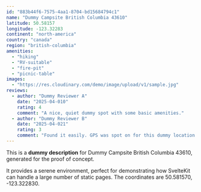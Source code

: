 ```yaml
---
id: "883b44f6-7575-4aa1-8704-bd15684794c1"
name: "Dummy Campsite British Columbia 43610"
latitude: 50.58157
longitude: -123.32283
continent: "north-america"
country: "canada"
region: "british-columbia"
amenities:
  - "hiking"
  - "RV-suitable"
  - "fire-pit"
  - "picnic-table"
images:
  - "https://res.cloudinary.com/demo/image/upload/v1/sample.jpg"
reviews:
  - author: "Dummy Reviewer A"
    date: "2025-04-010"
    rating: 4
    comment: "A nice, quiet dummy spot with some basic amenities."
  - author: "Dummy Reviewer B"
    date: "2025-04-021"
    rating: 3
    comment: "Found it easily. GPS was spot on for this dummy location."
---
```


This is a **dummy description** for Dummy Campsite British Columbia 43610, generated for the proof of concept.

It provides a serene environment, perfect for demonstrating how SvelteKit can handle a large number of static pages. The coordinates are 50.581570, -123.322830.

